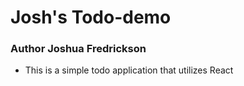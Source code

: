 # Josh's Todo-demo

### Author Joshua Fredrickson
* This is a simple todo application that utilizes React

